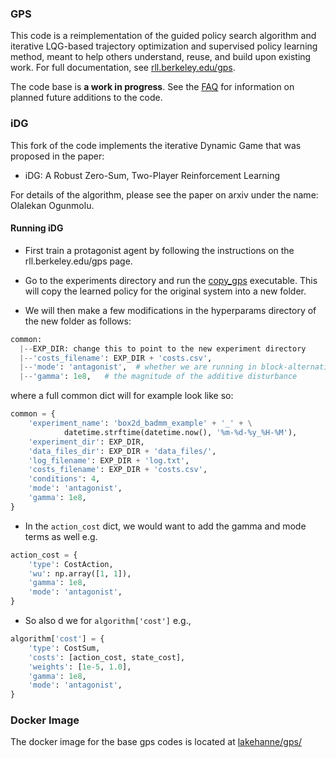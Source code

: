 ### GPS

This code is a reimplementation of the guided policy search algorithm and iterative LQG-based trajectory optimization and supervised policy learning method, meant to help others understand, reuse, and build upon existing work. For full documentation, see [rll.berkeley.edu/gps](http://rll.berkeley.edu/gps).

The code base is **a work in progress**. See the [FAQ](http://rll.berkeley.edu/gps/faq.html) for information on planned future additions to the code.

### iDG

This fork of the code implements the iterative Dynamic Game that was proposed in the paper:

* iDG: A Robust Zero-Sum, Two-Player Reinforcement Learning

For details of the algorithm, please see the paper on arxiv under the name: Olalekan Ogunmolu.

#### Running iDG

* First train a protagonist agent by following the instructions on the rll.berkeley.edu/gps page.

* Go to the experiments directory and run the [copy_gps](/experiments/copy_gps) executable. This will copy the learned policy for the original system into a new folder.

* We will then make a few modifications in the hyperparams directory of the new folder as follows:

```python
common:
  |--EXP_DIR: change this to point to the new experiment directory
  |--'costs_filename': EXP_DIR + 'costs.csv',
  |--'mode': 'antagonist',  # whether we are running in block-alternating ascent mode
  |--'gamma': 1e8,   # the magnitude of the additive disturbance
```

where a full common dict will for example look like so:

```python
common = {
    'experiment_name': 'box2d_badmm_example' + '_' + \
            datetime.strftime(datetime.now(), '%m-%d-%y_%H-%M'),
    'experiment_dir': EXP_DIR,
    'data_files_dir': EXP_DIR + 'data_files/',
    'log_filename': EXP_DIR + 'log.txt',
    'costs_filename': EXP_DIR + 'costs.csv',
    'conditions': 4,
    'mode': 'antagonist',
    'gamma': 1e8,
}
```

* In the `action_cost` dict, we would want to add the gamma and mode terms as well e.g.

```python
action_cost = {
    'type': CostAction,
    'wu': np.array([1, 1]),
    'gamma': 1e8,
    'mode': 'antagonist',
}
```

* So also d we for `algorithm['cost']` e.g.,

```python
algorithm['cost'] = {
    'type': CostSum,
    'costs': [action_cost, state_cost],
    'weights': [1e-5, 1.0],
    'gamma': 1e8,
    'mode': 'antagonist',
}
```


### Docker Image

The docker image for the base gps codes is located at [lakehanne/gps/](https://hub.docker.com/r/lakehanne/gps/)
